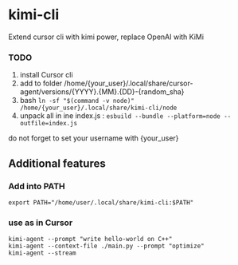 # kimi-cli
Extend cursor cli with kimi power, replace OpenAI with KiMi

### TODO
  1. install Cursor cli
  2. add to folder /home/{your_user}/.local/share/cursor-agent/versions/{YYYY}.{MM}.{DD}-{random_sha}
  3. bash `ln -sf "$(command -v node)" /home/{your_user}/.local/share/kimi-cli/node`
  4. unpack all in ine index.js : `esbuild --bundle --platform=node --outfile=index.js`


do not forget to set your username with  {your_user}

## Additional features
### Add into PATH
`export PATH="/home/user/.local/share/kimi-cli:$PATH"`

### use as in Cursor
```
kimi-agent --prompt "write hello-world on C++"
kimi-agent --context-file ./main.py --prompt "optimize"
kimi-agent --stream
```
